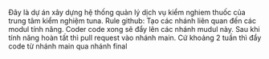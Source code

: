 Đây là dự án xây dựng  hệ thống quản lý dịch vụ kiểm nghiem thuốc của trung tâm kiểm nghiệm tuna.
Rule github:
Tạo các nhánh liên quan đến các modul tính năng.
Coder code xong sẽ đẩy lên các nhánh mudul này. Sau khi tính năng hoàn tất thì pull request vào nhánh main. 
Cứ khoảng 2 tuần thì đẩy code từ nhánh main qua nhánh final
